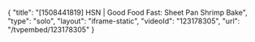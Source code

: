 {
    "title": "[1508441819] HSN | Good Food Fast: Sheet Pan Shrimp Bake",
    "type": "solo",
    "layout": "iframe-static",
    "videoId": "123178305",
    "url": "\/tvpembed\/123178305"
}
